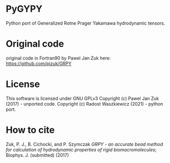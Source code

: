# PyGYPY
Python port of Generalized Rotne Prager Yakamawa hydrodynamic tensors.


# Original code

original code in Fortran90 by Pawel Jan Zuk here:
https://github.com/pjzuk/GRPY

# License

This software is licensed under GNU GPLv3
Copyright (c) Pawel Jan Zuk (2017) - unported code.
Copyright (c) Radost Waszkiewicz (2021) - python port.

# How to cite

Zuk, P. J., B. Cichocki, and P. Szymczak *GRPY - an accurate bead method for calculation of hydrodynamic
properties of rigid biomacromolecules*; Biophys. J. (submitted) (2017)
